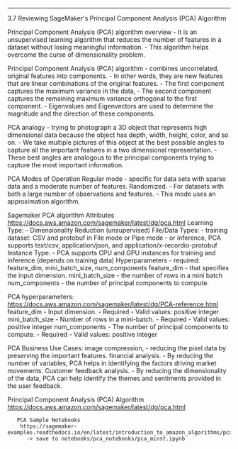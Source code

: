------------------------------------------------------
3.7 Reviewing SageMaker's Principal Component Analysis (PCA) Algorithm


  Principal Component Analysis (PCA) algorithm overview
    - It is an unsupervised learning algorithm that reduces the number of features in a dataset without
      losing meaningful information.
    - This algorithm helps overcome the curse of dimensionality problem.

  Principal Component Analysis (PCA) algorithm
    - combines uncorrelated, original features into components.
      - In other words, they are new features that are linear combinations of the original features.
    - The first component captures the maximum variance in the data,
    - The second component captures the remaining maximum variance orthogonal to the first component.
    - Eigenvalues and Eigenvectors are used to determine the magnitude and the direction of these components.

  PCA analogy
    - trying to photograph a 3D object that represents high dimensional data because the object has depth,
      width, height, color, and so on.
    - We take multiple pictures of this object at the best possible angles to capture all the important
      features in a two dimensional representation.
    - These best angles are analogous to the principal components trying to capture the most important information.


  PCA Modes of Operation
     Regular mode
       - specific for data sets with sparse data and a moderate number of features.
     Randomized.
       - For datasets with both a large number of observations and features.
       - This mode uses an approximation algorithm.


  Sagemaker PCA algorithm Attributes
    https://docs.aws.amazon.com/sagemaker/latest/dg/pca.html
    Learning Type:
      - Dimensionality Reduction (unsupervised)
    File/Data Types:
      - training dataset: CSV and protobuf in File mode or Pipe mode
      - or inference, PCA supports text/csv, application/json, and application/x-recordio-protobuf
    Instance Type:
      - PCA supports CPU and GPU instances for training and inference (depends on training data)
    Hyperparameters
      - required: feature_dim, mini_batch_size, num_components
      feature_dim
        - that specifies the input dimension.
      mini_batch_size
        - the number of rows in a mini batch
      num_components
        - the number of principal components to compute.

  PCA hyperparameters:
    https://docs.aws.amazon.com/sagemaker/latest/dg/PCA-reference.html
    feature_dim
      - Input dimension.
       - Required
       - Valid values: positive integer
    mini_batch_size
      - Number of rows in a mini-batch.
      - Required
      - Valid values: positive integer
    num_components
      - The number of principal components to compute.
      - Required
      - Valid values: positive integer

  PCA Business Use Cases:
    image compression,
       - reducing the pixel data by preserving the important features.
    financial analysis.
       - By reducing the number of variables, PCA helps in identifying the factors driving market movements.
    Customer feedback analysis.
       - By reducing the dimensionality of the data, PCA can help identify the themes and sentiments provided
         in the user feedback.


  Principal Component Analysis (PCA) Algorithm
    https://docs.aws.amazon.com/sagemaker/latest/dg/pca.html

       PCA Sample Notebooks
        https://sagemaker-examples.readthedocs.io/en/latest/introduction_to_amazon_algorithms/pca_mnist/pca_mnist.html
          -> save to notebooks/pca_notebooks/pca_minst.ipynb


